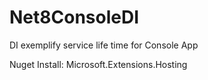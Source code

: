 # Net8ConsoleDI
DI exemplify service life time for Console App

Nuget Install:
Microsoft.Extensions.Hosting
